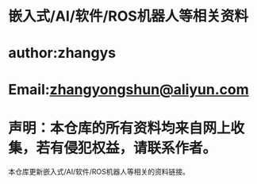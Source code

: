 # 嵌入式/AI/软件/ROS机器人等相关资料
# author:zhangys
# Email:zhangyongshun@aliyun.com
# 声明：本仓库的所有资料均来自网上收集，若有侵犯权益，请联系作者。

本仓库更新嵌入式/AI/软件/ROS机器人等相关的资料链接。















